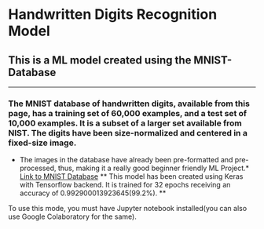 # Handwritten Digits Recognition Model
## This is a ML model created using the MNIST-Database
 -------------------------------
### The MNIST database of handwritten digits, available from this page, has a training set of 60,000 examples, and a test set of 10,000 examples. It is a subset of a larger set available from NIST. The digits have been size-normalized and centered in a fixed-size image.
* The images in the database have already been pre-formatted and pre-processed, thus, making it a really good beginner friendly ML Project.*
[Link to MNIST Database](https://www.yann.lecun.com/exdb/mnist/)
** This model has been created using Keras with Tensorflow backend. It is trained for 32 epochs receiving an accuracy of 0.992900013923645(99.2%). **

To use this mode, you must have Jupyter notebook installed(you can also use Google Colaboratory for the same). 
